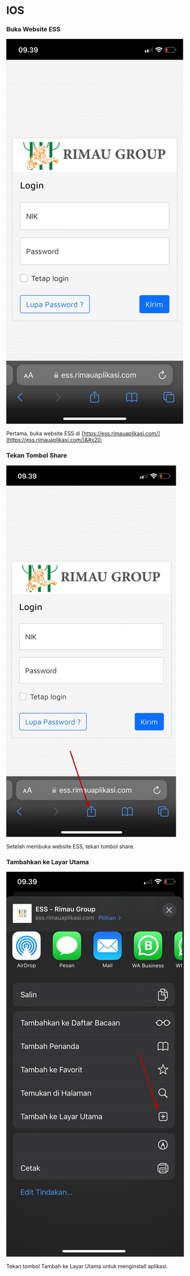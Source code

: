 # IOS

### Buka Website ESS

<img src=".gitbook/assets/WhatsApp Image 2022-05-17 at 9.41.25 AM.jpeg" alt="" data-size="original">

Pertama, buka website ESS di [https://ess.rimauaplikasi.com/](https://ess.rimauaplikasi.com/)&#x20;



### Tekan Tombol Share

![](<.gitbook/assets/image (11).png>)

Setelah membuka website ESS, tekan tombol share.



### Tambahkan ke Layar Utama

![](<.gitbook/assets/image (18).png>)

Tekan tombol Tambah ke Layar Utama untuk menginstall aplikasi.
